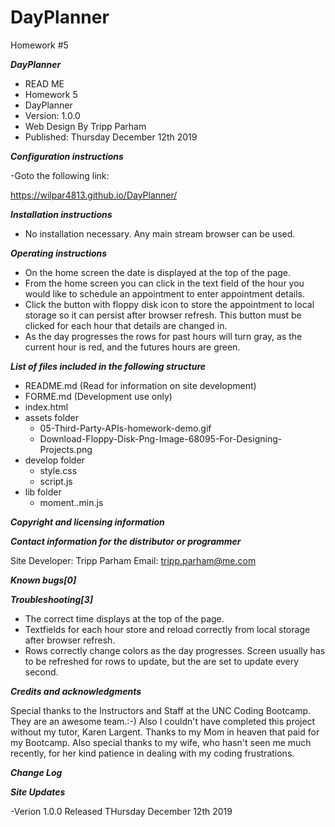 # DayPlanner
Homework #5


***DayPlanner***

- READ ME 
- Homework 5 
- DayPlanner
- Version: 1.0.0 
- Web Design By Tripp Parham 
- Published: Thursday December 12th 2019

***Configuration instructions***

-Goto the following link:

https://wilpar4813.github.io/DayPlanner/


***Installation instructions***

- No installation necessary. Any main stream browser can be used.

***Operating instructions***

- On the home screen the date is displayed at the top of the page.
- From the home screen you can click in the text field of the hour you would like to schedule an appointment to enter appointment details.
- Click the button with floppy disk icon to store the appointment to local storage so it can persist after browser refresh.  This button must be clicked for each hour that details are changed in.
- As the day progresses the rows for past hours will turn gray, as the current hour is red, and the futures hours are green.

***List of files included in the following structure***

- README.md (Read for information on site development) 
- FORME.md  (Development use only)
- index.html  
- assets folder
    - 05-Third-Party-APIs-homework-demo.gif
    - Download-Floppy-Disk-Png-Image-68095-For-Designing-Projects.png
- develop folder
    - style.css
    - script.js
- lib folder
  - moment..min.js


***Copyright and licensing information***



***Contact information for the distributor or programmer***

Site Developer: Tripp Parham Email: tripp.parham@me.com 

***Known bugs[0]***



***Troubleshooting[3]***
- The correct time displays at the top of the page.
- Textfields for each hour store and reload correctly from local storage after browser refresh.
- Rows correctly change colors as the day progresses.  Screen usually has to be refreshed for rows to update, but the are set to update every second.


***Credits and acknowledgments***

Special thanks to the Instructors and Staff at the UNC Coding Bootcamp. They are an awesome team.:-) Also I couldn't have completed this project without my tutor, Karen Largent. Thanks to my Mom in heaven that paid for my Bootcamp. Also special thanks to my wife, who hasn't seen me much recently, for her kind patience in dealing with my coding frustrations.

***Change Log***

***Site Updates***

-Verion 1.0.0 Released THursday December 12th 2019